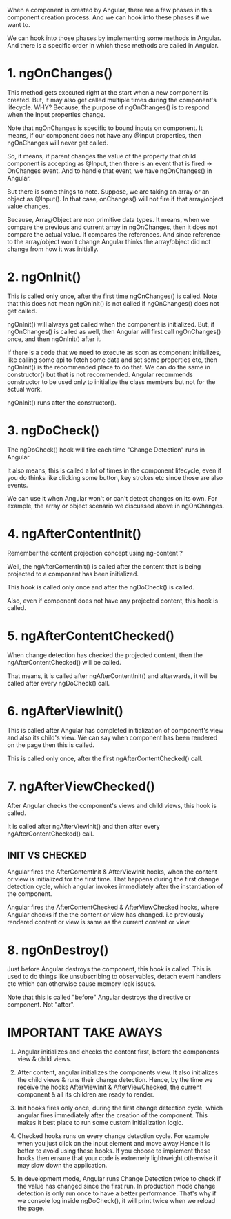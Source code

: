 When a component is created by Angular, there are a few phases in this component creation process. And we can hook into these phases if we want to.

We can hook into those phases by implementing some methods in Angular. And there is a specific order in which these methods are called in Angular.

# 1. ngOnChanges()
 
This method gets executed right at the start when a new component is created. But, it may also get called multiple times during the component's lifecycle. WHY? Because, the purpose of ngOnChanges() is to respond when the Input properties change. 

Note that ngOnChanges is specific to bound inputs on component. It means, if our component does not have any @Input properties, then ngOnChanges will never get called.

So, it means, if parent changes the value of the property that child component is accepting as @Input, then there is an event that is fired -> OnChanges event. And to handle that event, we have ngOnChanges() in Angular.

But there is some things to note. Suppose, we are taking an array or an object as @Input(). In that case, onChanges() will not fire if that array/object value changes.

Because, Array/Object are non primitive data types. It means, when we compare the previous and current array in ngOnChanges, then it does not compare the actual value. It compares the references. And since reference to the array/object won't change Angular thinks the array/object did not change from how it was initially.


# 2. ngOnInit()

This is called only once, after the first time ngOnChanges() is called. Note that this does not mean ngOnInit() is not called if ngOnChanges() does not get called.

ngOnInit() will always get called when the component is initialized. But, if ngOnChanges() is called as well, then Angular will first call ngOnChanges() once, and then ngOnInit() after it.

If there is a code that we need to execute as soon as component initializes, like calling some api to fetch some data and set some properties etc, then ngOnInit() is the recommended place to do that. We can do the same in constructor() but that is not recommended. Angular recommends constructor to be used only to initialize the class members but not for the actual work.

ngOnInit() runs after the constructor().

# 3. ngDoCheck() 

The ngDoCheck() hook will fire each time "Change Detection" runs in Angular.

It also means, this is called a lot of times in the component lifecycle, even if you do thinks like clicking some button, key strokes etc since those are also events.

We can use it when Angular won't or can't detect changes on its own. For example, the array or object scenario we discussed above in ngOnChanges.

# 4. ngAfterContentInit() 

Remember the content projection concept using ng-content ? 

Well, the ngAfterContentInit() is called after the content that is being projected to a component has been initialized.

This hook is called only once and after the ngDoCheck() is called.

Also, even if component does not have any projected content, this hook is called.

# 5. ngAfterContentChecked()

When change detection has checked the projected content, then the ngAfterContentChecked() will be called.

That means, it is called after ngAfterContentInit() and afterwards,  it will be called after every ngDoCheck() call.

# 6. ngAfterViewInit()

This is called after Angular has completed initialization of component's view and also its child's view. We can say when component has been rendered on the page then this is called.

This is called only once, after the first ngAfterContentChecked() call.

# 7. ngAfterViewChecked() 

After Angular checks the component's views and child views, this hook is called.

It is called after ngAfterViewInit() and then after every ngAfterContentChecked() call.

## INIT VS CHECKED

Angular fires the AfterContentInit & AfterViewInit hooks, when the content or view is initialized for the first time. That happens during the first change detection cycle, which angular invokes immediately after the instantiation of the component.

Angular fires the AfterContentChecked & AfterViewChecked hooks, where Angular checks if the the content or view has changed. i.e previously rendered content or view is same as the current content or view.

# 8. ngOnDestroy() 

Just before Angular destroys the component, this hook is called. This is used to do things like unsubscribing to observables, detach event handlers etc which can otherwise cause memory leak issues.

Note that this is called "before" Angular destroys the directive or component. Not "after".


# IMPORTANT TAKE AWAYS

1. Angular initializes and checks the content first, before the components view & child views.

2. After content, angular initializes the components view. It also initializes the child views & runs their change detection. Hence, by the time we receive the hooks AfterViewInit & AfterViewChecked, the current component & all its children are ready to render.

3. Init hooks fires only once, during the first change detection cycle, which angular fires immediately after the creation of the component. This makes it best place to run some custom initialization logic.

4. Checked hooks runs on every change detection cycle. For example when you just click on the input element and move away.Hence it is better to avoid using these hooks. If you choose to implement these hooks then ensure that your code is extremely lightweight otherwise it may slow down the application.

5. In development mode, Angular runs Change Detection twice to check if the value has changed since the first run. In production mode change detection is only run once to have a better performance. That's why if we console log inside ngDoCheck(), it will print twice when we reload the page.
